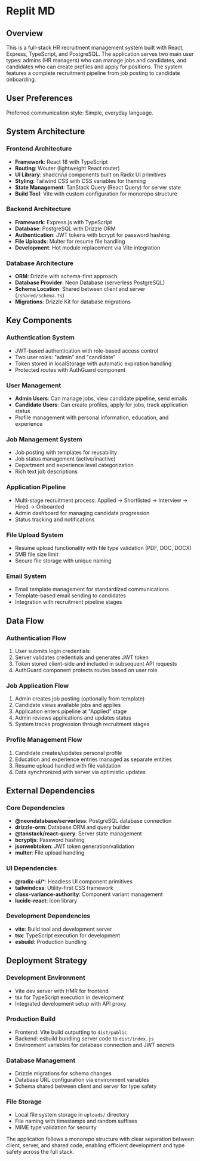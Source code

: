 # Replit MD

## Overview

This is a full-stack HR recruitment management system built with React, Express, TypeScript, and PostgreSQL. The application serves two main user types: admins (HR managers) who can manage jobs and candidates, and candidates who can create profiles and apply for positions. The system features a complete recruitment pipeline from job posting to candidate onboarding.

## User Preferences

Preferred communication style: Simple, everyday language.

## System Architecture

### Frontend Architecture
- **Framework**: React 18 with TypeScript
- **Routing**: Wouter (lightweight React router)
- **UI Library**: shadcn/ui components built on Radix UI primitives
- **Styling**: Tailwind CSS with CSS variables for theming
- **State Management**: TanStack Query (React Query) for server state
- **Build Tool**: Vite with custom configuration for monorepo structure

### Backend Architecture
- **Framework**: Express.js with TypeScript
- **Database**: PostgreSQL with Drizzle ORM
- **Authentication**: JWT tokens with bcrypt for password hashing
- **File Uploads**: Multer for resume file handling
- **Development**: Hot module replacement via Vite integration

### Database Architecture
- **ORM**: Drizzle with schema-first approach
- **Database Provider**: Neon Database (serverless PostgreSQL)
- **Schema Location**: Shared between client and server (`/shared/schema.ts`)
- **Migrations**: Drizzle Kit for database migrations

## Key Components

### Authentication System
- JWT-based authentication with role-based access control
- Two user roles: "admin" and "candidate"
- Token stored in localStorage with automatic expiration handling
- Protected routes with AuthGuard component

### User Management
- **Admin Users**: Can manage jobs, view candidate pipeline, send emails
- **Candidate Users**: Can create profiles, apply for jobs, track application status
- Profile management with personal information, education, and experience

### Job Management System
- Job posting with templates for reusability
- Job status management (active/inactive)
- Department and experience level categorization
- Rich text job descriptions

### Application Pipeline
- Multi-stage recruitment process: Applied → Shortlisted → Interview → Hired → Onboarded
- Admin dashboard for managing candidate progression
- Status tracking and notifications

### File Upload System
- Resume upload functionality with file type validation (PDF, DOC, DOCX)
- 5MB file size limit
- Secure file storage with unique naming

### Email System
- Email template management for standardized communications
- Template-based email sending to candidates
- Integration with recruitment pipeline stages

## Data Flow

### Authentication Flow
1. User submits login credentials
2. Server validates credentials and generates JWT token
3. Token stored client-side and included in subsequent API requests
4. AuthGuard component protects routes based on user role

### Job Application Flow
1. Admin creates job posting (optionally from template)
2. Candidate views available jobs and applies
3. Application enters pipeline at "Applied" stage
4. Admin reviews applications and updates status
5. System tracks progression through recruitment stages

### Profile Management Flow
1. Candidate creates/updates personal profile
2. Education and experience entries managed as separate entities
3. Resume upload handled with file validation
4. Data synchronized with server via optimistic updates

## External Dependencies

### Core Dependencies
- **@neondatabase/serverless**: PostgreSQL database connection
- **drizzle-orm**: Database ORM and query builder
- **@tanstack/react-query**: Server state management
- **bcryptjs**: Password hashing
- **jsonwebtoken**: JWT token generation/validation
- **multer**: File upload handling

### UI Dependencies
- **@radix-ui/***: Headless UI component primitives
- **tailwindcss**: Utility-first CSS framework
- **class-variance-authority**: Component variant management
- **lucide-react**: Icon library

### Development Dependencies
- **vite**: Build tool and development server
- **tsx**: TypeScript execution for development
- **esbuild**: Production bundling

## Deployment Strategy

### Development Environment
- Vite dev server with HMR for frontend
- tsx for TypeScript execution in development
- Integrated development setup with API proxy

### Production Build
- Frontend: Vite build outputting to `dist/public`
- Backend: esbuild bundling server code to `dist/index.js`
- Environment variables for database connection and JWT secrets

### Database Management
- Drizzle migrations for schema changes
- Database URL configuration via environment variables
- Schema shared between client and server for type safety

### File Storage
- Local file system storage in `uploads/` directory
- File naming with timestamps and random suffixes
- MIME type validation for security

The application follows a monorepo structure with clear separation between client, server, and shared code, enabling efficient development and type safety across the full stack.